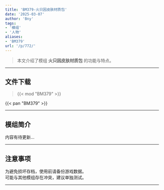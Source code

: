 ```yaml
---
title: 'BM379-火只因皮肤材质包'
date: '2025-03-07'
author: 'Bny'
tags:
- '模组'
- '人物'
aliases:
- 'BM379'
url: '/p/772/'
---
```


> 本文介绍了模组 **火只因皮肤材质包** 的功能与特点。

---

## 文件下载  

> {{< mod "BM379" >}}  

{{< pan "BM379" >}}  

---

## 模组简介

>  
内容有待更新...  

---

## 注意事项

>  
为避免损坏存档，使用前请备份游戏数据。  
可能与其他模组存在冲突，建议单独测试。  

---

